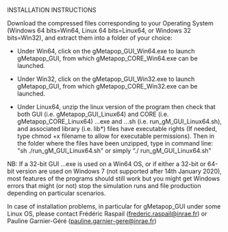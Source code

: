 INSTALLATION INSTRUCTIONS

Download the compressed files corresponding to your Operating System (Windows 64 bits=Win64, Linux 64 bits=Linux64, or Windows 32 bits=Win32), and extract them into a folder of your choice:

* Under Win64, click on the gMetapop_GUI_Win64.exe to launch gMetapop_GUI, from which gMetapop_CORE_Win64.exe can be launched.

* Under Win32, click on the gMetapop_GUI_Win32.exe to launch gMetapop_GUI, from which gMetapop_CORE_Win32.exe can be launched.
 
* Under Linux64, unzip the linux version of the program then check that both GUI (i.e. gMetapop_GUI_Linux64) and CORE (i.e. gMetapop_CORE_Linux64) ...exe and ...sh (i.e. run_gM_GUI_Linux64.sh), and associated library (i.e. lib*) files have executable rights (If needed, type chmod +x filename to allow for executable permissions). Then in the folder where the files have been unzipped, type in command line:
"sh ./run_gM_GUI_Linux64.sh" or simply “./ run_gM_GUI_Linux64.sh"

NB: If a 32-bit GUI ...exe is used on a Win64 OS, or if either a 32-bit or 64-bit version are used on Windows 7 (not supported after 14th January 2020), most features of the programs should still work but you might get Windows errors that might (or not) stop the simulation runs and file production depending on particular scenarios.

In case of installation problems, in particular for gMetapop_GUI under some Linux OS, please contact Frédéric Raspail (frederic.raspail@inrae.fr) or Pauline Garnier-Géré (pauline.garnier-gere@inrae.fr)
